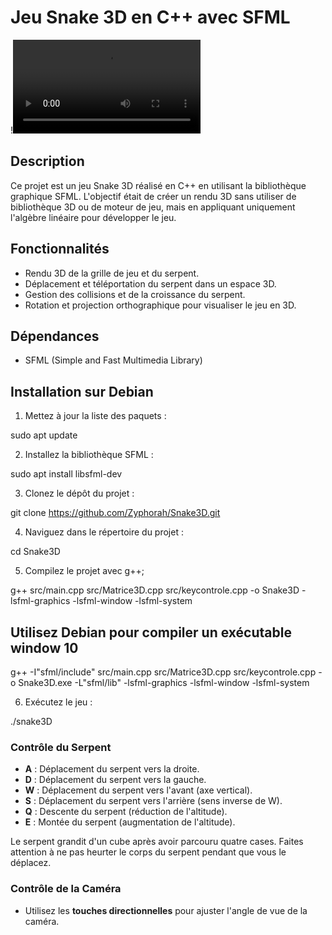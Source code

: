 # Jeu Snake 3D en C++ avec SFML
!![alt text](Vidéo.mp4)

## Description
Ce projet est un jeu Snake 3D réalisé en C++ en utilisant la bibliothèque graphique SFML. L'objectif était de créer un rendu 3D sans utiliser de bibliothèque 3D ou de moteur de jeu, mais en appliquant uniquement l'algèbre linéaire pour développer le jeu.

## Fonctionnalités
- Rendu 3D de la grille de jeu et du serpent.
- Déplacement et téléportation du serpent dans un espace 3D.
- Gestion des collisions et de la croissance du serpent.
- Rotation et projection orthographique pour visualiser le jeu en 3D.

## Dépendances
- SFML (Simple and Fast Multimedia Library)

## Installation sur Debian

1. Mettez à jour la liste des paquets :

sudo apt update

2. Installez la bibliothèque SFML :

sudo apt install libsfml-dev

3. Clonez le dépôt du projet :

git clone https://github.com/Zyphorah/Snake3D.git

4. Naviguez dans le répertoire du projet :

cd Snake3D

5. Compilez le projet avec g++;

 g++ src/main.cpp src/Matrice3D.cpp src/keycontrole.cpp -o Snake3D -lsfml-graphics -lsfml-window -lsfml-system

 ## Utilisez Debian pour compiler un exécutable window 10 

 g++ -I"sfml/include" src/main.cpp src/Matrice3D.cpp src/keycontrole.cpp -o Snake3D.exe -L"sfml/lib" -lsfml-graphics -lsfml-window -lsfml-system

6. Exécutez le jeu :

./snake3D

### Contrôle du Serpent
- **A** : Déplacement du serpent vers la droite.
- **D** : Déplacement du serpent vers la gauche.
- **W** : Déplacement du serpent vers l'avant (axe vertical).
- **S** : Déplacement du serpent vers l'arrière (sens inverse de W).
- **Q** : Descente du serpent (réduction de l'altitude).
- **E** : Montée du serpent (augmentation de l'altitude).

Le serpent grandit d'un cube après avoir parcouru quatre cases. Faites attention à ne pas heurter le corps du serpent pendant que vous le déplacez.

### Contrôle de la Caméra
- Utilisez les **touches directionnelles** pour ajuster l'angle de vue de la caméra.

